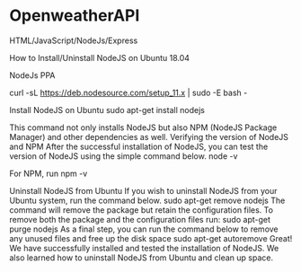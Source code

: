 # OpenweatherAPI
HTML/JavaScript/NodeJs/Express

How to Install/Uninstall NodeJS on Ubuntu 18.04

NodeJs PPA

curl -sL https://deb.nodesource.com/setup_11.x | sudo -E bash -

Install NodeJS on Ubuntu sudo apt-get install nodejs

This command not only installs NodeJS but also NPM (NodeJS Package Manager) and other dependencies as well. Verifying the version of NodeJS and NPM After the successful installation of NodeJS, you can test the version of NodeJS using the simple command below. node -v

For NPM, run npm -v

Uninstall NodeJS from Ubuntu If you wish to uninstall NodeJS from your Ubuntu system, run the command below. sudo apt-get remove nodejs The command will remove the package but retain the configuration files. To remove both the package and the configuration files run: sudo apt-get purge nodejs As a final step, you can run the command below to remove any unused files and free up the disk space sudo apt-get autoremove Great! We have successfully installed and tested the installation of NodeJS. We also learned how to uninstall NodeJS from Ubuntu and clean up space.

